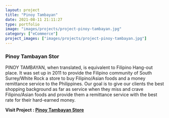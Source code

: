 ```yaml
---
layout: project
title: "Pinoy Tambayan"
date: 2021-08-11 21:11:27
type: portfolio
image: "images/projects/project-pinoy-tambayan.jpg"
category: ["eCommerce"]
project_images: ["images/projects/project-pinoy-tambayan.jpg"]
---
```



### Pinoy Tambayan Stor

PINOY TAMBAYAN, when translated, is equivalent to Filipino Hang-out place. It was set up in 2011 to provide the Filipino community of South Surrey/White Rock a store to buy Filipino/Asian foods and a money remittance service to the Philippines. Our goal is to give our clients the best shopping background as far as service when they miss and crave Filipino/Asian foods and provide them a remittance service with the best rate for their hard-earned money.

**Visit Project : [Pinoy Tambayan Store](https://www.pinoytambayan.store/)**
